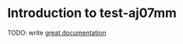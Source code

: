 # Introduction to test-aj07mm

TODO: write [great documentation](http://jacobian.org/writing/what-to-write/)
